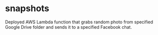 # snapshots

Deployed AWS Lambda function that grabs random photo from specified Google Drive folder and sends it to a specified Facebook chat.
